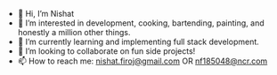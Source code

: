 - 👋 Hi, I’m Nishat
- 👀 I’m interested in development, cooking, bartending, painting, and honestly a million other things.
- 🌱 I’m currently learning and implementing full stack development. 
- 💞️ I’m looking to collaborate on fun side projects! 
- 📫 How to reach me: nishat.firoj@gmail.com OR nf185048@ncr.com

<!---
nf185048/nf185048 is a ✨ special ✨ repository because its `README.md` (this file) appears on your GitHub profile.
You can click the Preview link to take a look at your changes.
--->
